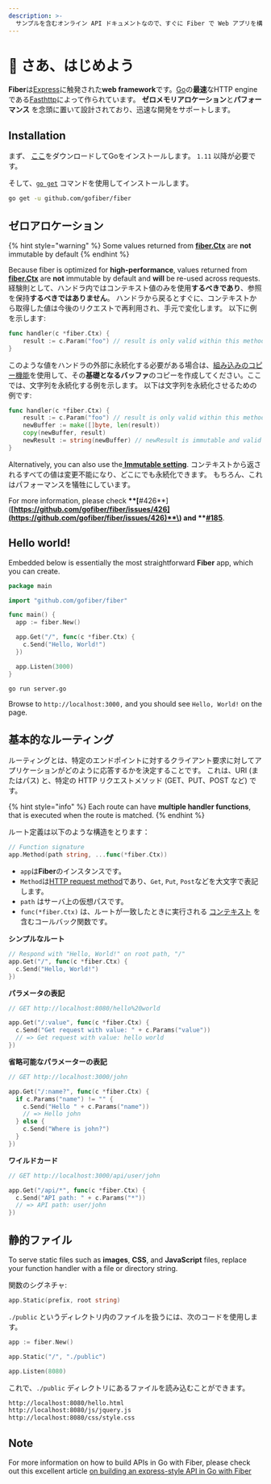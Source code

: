 ```yaml
---
description: >-
  サンプルを含むオンライン API ドキュメントなので、すぐに Fiber で Web アプリを構築できます。
---
```


# 📖 さあ、はじめよう

**Fiber**は[Express](https://github.com/expressjs/express)に触発された**web framework**です。[Go](https://golang.org/doc/)の**最速**なHTTP engineである[Fasthttp](https://github.com/valyala/fasthttp)によって作られています。 **ゼロメモリアロケーション**と**パフォーマンス** を念頭に置いて設計されており、迅速な開発をサポートします。

## Installation

まず、 [ここ](https://golang.org/dl/)をダウンロードしてGoをインストールします。 `1.11` 以降が必要です。

そして、[`go get`](https://golang.org/cmd/go/#hdr-Add_dependencies_to_current_module_and_install_them) コマンドを使用してインストールします。

```bash
go get -u github.com/gofiber/fiber
```

## ゼロアロケーション

{% hint style="warning" %}
Some values returned from [**fiber.Ctx**](ctx.md) are **not** immutable by default
{% endhint %}

Because fiber is optimized for  **high-performance**, values returned from [**fiber.Ctx**](ctx.md) are **not** immutable by default and **will** be re-used across requests. 経験則として、ハンドラ内ではコンテキスト値のみを使用**するべきであり**、参照を保持**するべきではありません**。 ハンドラから戻るとすぐに、コンテキストから取得した値は今後のリクエストで再利用され、手元で変化します。 以下に例を示します:

```go
func handler(c *fiber.Ctx) {
    result := c.Param("foo") // result is only valid within this method
}
```

このような値をハンドラの外部に永続化する必要がある場合は、[組み込みのコピー機能](https://golang.org/pkg/builtin/#copy)を使用して、その**基礎となるバッファ**のコピーを作成してください。ここでは、文字列を永続化する例を示します。 以下は文字列を永続化させるための例です:

```go
func handler(c *fiber.Ctx) {
    result := c.Param("foo") // result is only valid within this method
    newBuffer := make([]byte, len(result))
    copy(newBuffer, result)
    newResult := string(newBuffer) // newResult is immutable and valid forever
}
```

Alternatively, you can also use the[ **Immutable setting**](app.md#settings). コンテキストから返されるすべての値は変更不能になり、どこにでも永続化できます。 もちろん、これはパフォーマンスを犠牲にしています。

For more information, please check **\*\*\[**\#426**\]\(**[https://github.com/gofiber/fiber/issues/426](https://github.com/gofiber/fiber/issues/426)**\) and \*\***[**\#185**](https://github.com/gofiber/fiber/issues/185).

## Hello world!

Embedded below is essentially the most straightforward **Fiber** app, which you can create.

```go
package main

import "github.com/gofiber/fiber"

func main() {
  app := fiber.New()

  app.Get("/", func(c *fiber.Ctx) {
    c.Send("Hello, World!")
  })

  app.Listen(3000)
}
```

```text
go run server.go
```

Browse to `http://localhost:3000,` and you should see `Hello, World!` on the page.

## 基本的なルーティング

ルーティングとは、特定のエンドポイントに対するクライアント要求に対してアプリケーションがどのように応答するかを決定することです。 これは、URI \(またはパス) と、特定の HTTP リクエストメソッド \(GET、PUT、POST など) です。

{% hint style="info" %}
Each route can have **multiple handler functions**, that is executed when the route is matched.
{% endhint %}

ルート定義は以下のような構造をとります：

```go
// Function signature
app.Method(path string, ...func(*fiber.Ctx))
```

* `app`は**Fiber**のインスタンスです。
* `Method`は[HTTP request method](https://fiber.wiki/application#methods)であり、`Get`, `Put`, `Post`などを大文字で表記します。
* `path` はサーバ上の仮想パスです。
* `func(*fiber.Ctx)` は、ルートが一致したときに実行される [コンテキスト](https://fiber.wiki/context) を含むコールバック関数です。

**シンプルなルート**

```go
// Respond with "Hello, World!" on root path, "/"
app.Get("/", func(c *fiber.Ctx) {
  c.Send("Hello, World!")
})
```

**パラメータの表記**

```go
// GET http://localhost:8080/hello%20world

app.Get("/:value", func(c *fiber.Ctx) {
  c.Send("Get request with value: " + c.Params("value"))
  // => Get request with value: hello world
})
```

**省略可能なパラメーターの表記**

```go
// GET http://localhost:3000/john

app.Get("/:name?", func(c *fiber.Ctx) {
  if c.Params("name") != "" {
    c.Send("Hello " + c.Params("name"))
    // => Hello john
  } else {
    c.Send("Where is john?")
  }
})
```

**ワイルドカード**

```go
// GET http://localhost:3000/api/user/john

app.Get("/api/*", func(c *fiber.Ctx) {
  c.Send("API path: " + c.Params("*"))
  // => API path: user/john
})
```

## 静的ファイル

To serve static files such as **images**, **CSS**, and **JavaScript** files, replace your function handler with a file or directory string.

関数のシグネチャ:

```go
app.Static(prefix, root string)
```

`./public` というディレクトリ内のファイルを扱うには、次のコードを使用します。

```go
app := fiber.New()

app.Static("/", "./public") 

app.Listen(8080)
```

これで、`./public` ディレクトリにあるファイルを読み込むことができます。

```bash
http://localhost:8080/hello.html
http://localhost:8080/js/jquery.js
http://localhost:8080/css/style.css
```

## Note

For more information on how to build APIs in Go with Fiber, please check out this excellent article [on building an express-style API in Go with Fiber](https://blog.logrocket.com/express-style-api-go-fiber/)

